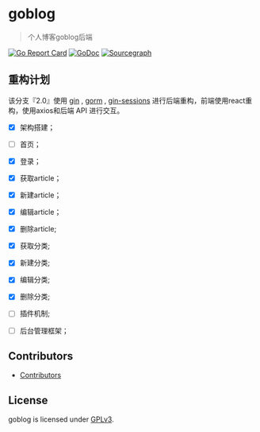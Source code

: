 # goblog

> 个人博客goblog后端

[![Go Report Card](https://goreportcard.com/badge/github.com/1377195627/goblog)](https://goreportcard.com/report/github.com/1377195627/goblog)
[![GoDoc](https://godoc.org/github.com/1377195627/goblog?status.svg)](https://godoc.org/github.com/1377195627/goblog)
[![Sourcegraph](https://sourcegraph.com/github.com/1377195627/goblog/-/badge.svg)](https://sourcegraph.com/github.com/1377195627/goblog@2.0)

## 重构计划

该分支『2.0』使用 [gin](https://github.com/gin-gonic/gin) , [gorm](https://github.com/jinzhu/gorm) , [gin-sessions](https://github.com/gin-contrib/sessions) 进行后端重构，前端使用react重构，使用axios和后端 API 进行交互。

- [X] 架构搭建；
- [ ] 首页；
- [X] 登录；
- [X] 获取article；
- [X] 新建article；
- [X] 编辑article；
- [X] 删除article;
- [X] 获取分类;
- [X] 新建分类;
- [X] 编辑分类;
- [X] 删除分类;
- [ ] 插件机制;
- [ ] 后台管理框架；


## Contributors

- [Contributors](https://github.com/1377195627/goblog/graphs/contributors)

## License

goblog is licensed under [GPLv3](LICENSE).
